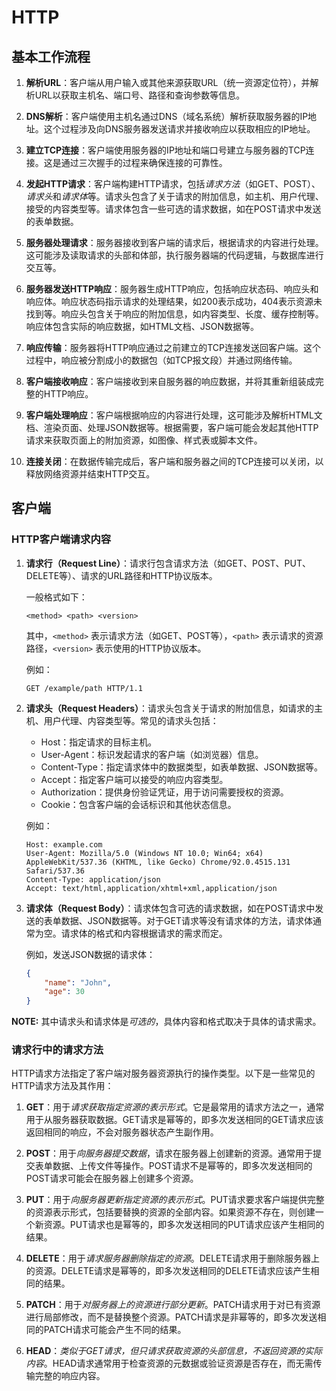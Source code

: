 # HTTP

## 基本工作流程

1. **解析URL**：客户端从用户输入或其他来源获取URL（统一资源定位符），并解析URL以获取主机名、端口号、路径和查询参数等信息。

2. **DNS解析**：客户端使用主机名通过DNS（域名系统）解析获取服务器的IP地址。这个过程涉及向DNS服务器发送请求并接收响应以获取相应的IP地址。

3. **建立TCP连接**：客户端使用服务器的IP地址和端口号建立与服务器的TCP连接。这是通过三次握手的过程来确保连接的可靠性。

4. **发起HTTP请求**：客户端构建HTTP请求，包括*请求方法*（如GET、POST）、*请求头*和*请求体*等。请求头包含了关于请求的附加信息，如主机、用户代理、接受的内容类型等。请求体包含一些可选的请求数据，如在POST请求中发送的表单数据。

5. **服务器处理请求**：服务器接收到客户端的请求后，根据请求的内容进行处理。这可能涉及读取请求的头部和体部，执行服务器端的代码逻辑，与数据库进行交互等。

6. **服务器发送HTTP响应**：服务器生成HTTP响应，包括响应状态码、响应头和响应体。响应状态码指示请求的处理结果，如200表示成功，404表示资源未找到等。响应头包含关于响应的附加信息，如内容类型、长度、缓存控制等。响应体包含实际的响应数据，如HTML文档、JSON数据等。

7. **响应传输**：服务器将HTTP响应通过之前建立的TCP连接发送回客户端。这个过程中，响应被分割成小的数据包（如TCP报文段）并通过网络传输。

8. **客户端接收响应**：客户端接收到来自服务器的响应数据，并将其重新组装成完整的HTTP响应。

9. **客户端处理响应**：客户端根据响应的内容进行处理，这可能涉及解析HTML文档、渲染页面、处理JSON数据等。根据需要，客户端可能会发起其他HTTP请求来获取页面上的附加资源，如图像、样式表或脚本文件。

10. **连接关闭**：在数据传输完成后，客户端和服务器之间的TCP连接可以关闭，以释放网络资源并结束HTTP交互。

## 客户端

### HTTP客户端请求内容

1. **请求行（Request Line）**：请求行包含请求方法（如GET、POST、PUT、DELETE等）、请求的URL路径和HTTP协议版本。

    一般格式如下：

    ```text
    <method> <path> <version>
    ```

    其中，`<method>` 表示请求方法（如GET、POST等），`<path>` 表示请求的资源路径，`<version>` 表示使用的HTTP协议版本。

    例如：

    ```text
    GET /example/path HTTP/1.1
    ```

2. **请求头（Request Headers）**：请求头包含关于请求的附加信息，如请求的主机、用户代理、内容类型等。常见的请求头包括：

    - Host：指定请求的目标主机。
    - User-Agent：标识发起请求的客户端（如浏览器）信息。
    - Content-Type：指定请求体中的数据类型，如表单数据、JSON数据等。
    - Accept：指定客户端可以接受的响应内容类型。
    - Authorization：提供身份验证凭证，用于访问需要授权的资源。
    - Cookie：包含客户端的会话标识和其他状态信息。

    例如：

    ```text
    Host: example.com
    User-Agent: Mozilla/5.0 (Windows NT 10.0; Win64; x64) AppleWebKit/537.36 (KHTML, like Gecko) Chrome/92.0.4515.131 Safari/537.36
    Content-Type: application/json
    Accept: text/html,application/xhtml+xml,application/json
    ```

3. **请求体（Request Body）**：请求体包含可选的请求数据，如在POST请求中发送的表单数据、JSON数据等。对于GET请求等没有请求体的方法，请求体通常为空。请求体的格式和内容根据请求的需求而定。

    例如，发送JSON数据的请求体：

    ```json
    {
        "name": "John",
        "age": 30
    }
    ```

**NOTE:** 其中请求头和请求体是*可选的*，具体内容和格式取决于具体的请求需求。

### 请求行中的请求方法

HTTP请求方法指定了客户端对服务器资源执行的操作类型。以下是一些常见的HTTP请求方法及其作用：

1. **GET**：用于*请求获取指定资源的表示形式*。它是最常用的请求方法之一，通常用于从服务器获取数据。GET请求是幂等的，即多次发送相同的GET请求应该返回相同的响应，不会对服务器状态产生副作用。

2. **POST**：用于*向服务器提交数据*，请求在服务器上创建新的资源。通常用于提交表单数据、上传文件等操作。POST请求不是幂等的，即多次发送相同的POST请求可能会在服务器上创建多个资源。

3. **PUT**：用于*向服务器更新指定资源的表示形式*。PUT请求要求客户端提供完整的资源表示形式，包括要替换的资源的全部内容。如果资源不存在，则创建一个新资源。PUT请求也是幂等的，即多次发送相同的PUT请求应该产生相同的结果。

4. **DELETE**：用于*请求服务器删除指定的资源*。DELETE请求用于删除服务器上的资源。DELETE请求是幂等的，即多次发送相同的DELETE请求应该产生相同的结果。

5. **PATCH**：用于*对服务器上的资源进行部分更新*。PATCH请求用于对已有资源进行局部修改，而不是替换整个资源。PATCH请求是非幂等的，即多次发送相同的PATCH请求可能会产生不同的结果。

6. **HEAD**：*类似于GET请求，但只请求获取资源的头部信息，不返回资源的实际内容*。HEAD请求通常用于检查资源的元数据或验证资源是否存在，而无需传输完整的响应内容。
